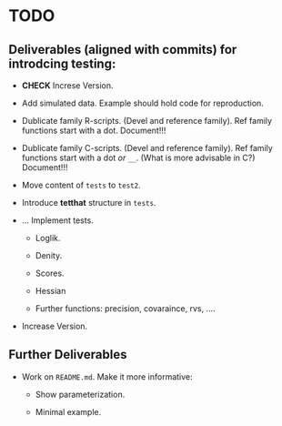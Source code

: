 TODO
====

## Deliverables (aligned with commits) for introdcing testing:

* **CHECK** Increse Version.

* Add simulated data. Example should hold code for reproduction.

* Dublicate family R-scripts. (Devel and reference family).
    Ref family functions start with a dot.
    Document!!!

* Dublicate family C-scripts. (Devel and reference family).
    Ref family functions start with a dot _or_ `__`.
    (What is more advisable in C?)
    Document!!!

* Move content of `tests` to `test2`.

* Introduce **tetthat** structure in `tests`.

* ... Implement tests.

	- Loglik.

	- Denity.

	- Scores.

	- Hessian

	- Further functions: precision, covaraince, rvs, ....

* Increase Version.

## Further Deliverables 

* Work on `README.md`. Make it more informative:

	- Show parameterization.

	- Minimal example.

